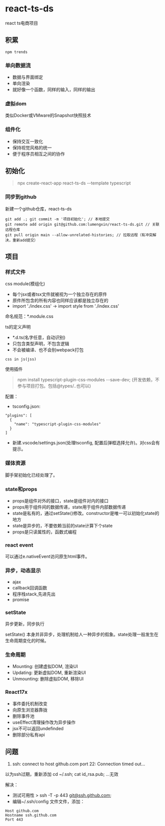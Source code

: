 # react-ts-ds
react ts电商项目
## 积累
`npm trends`

### 单向数据流

- 数据与界面绑定
- 单向渲染
- 就好像一个函数，同样的输入，同样的输出

### 虚拟dom

类似Docker或VMware的Snapshot快照技术

### 组件化

- 保持交互一致化
- 保持视觉风格的统一
- 便于程序员相互之间的协作

## 初始化

> npx create-react-app react-ts-ds --template typescript

### 同步到github

新建一个github仓库，react-ts-ds

```
git add .; git commit -m '项目初始化'; // 本地提交
git remote add origin git@github.com:lumengxin/react-ts-ds.git // 关联远程仓库
git pull origin main --allow-unrelated-histories; // 拉取远程（有冲突解决，重新add提交）
```

## 项目

### 样式文件

css module(模组化)
- 每个jsx或者tsx文件就被视为一个独立存在的原件
- 原件所包含的所有内容也同样应该都是独立存在的
- import './index.css' -> import style from './index.css'

命名规范：*.module.css

ts的定义声明
- *.d.ts(名字任意，自动识别)
- 只包含类型声明，不包含逻辑
- 不会被编译、也不会别webpack打包

`css in js(jss)`

使用插件
> npm install typescript-plugin-css-modules --save-dev; (开发依赖，不参与项目打包。包括@types/..也可以)

配置：
- tsconfig.json:
```
"plugins": [
  {
    "name": "typescript-plugin-css-modules"
  }
]
```
- 新建.vscode/settings.json(处理tsconfig, 配置后弹框选择允许)。对css会有提示。

### 媒体资源

脚手架初始化已经处理了。

### state和props

- props是组件对外的接口，state是组件对内的接口
- props用于组件间的数据传递，state用于组件内部数据传递
- state是私有的，通过setState()修改。constructor是唯一可以初始化state的地方
- state是异步的，不要依赖当前的state计算下个state
- props是只读属性的，函数式编程

### react event

可以通过e.nativeEvent访问原生html事件。

### 异步，动态显示

- ajax
- callback回调函数
- 程序栈stack,先进先出
- promise

### setState

异步更新，同步执行

setState() 本身并非异步，处理机制给人一种异步的假象。state处理一般发生在生命周期变化的时候。

### 生命周期

- Mounting: 创建虚拟DOM, 渲染UI
- Updating: 更新虚拟DOM, 重新渲染UI
- Unmounting: 删除虚拟DOM, 移除UI

### React17x

- 事件委托机制改变
- 向原生浏览器靠拢
- 删除事件池
- useEffect清理操作改为异步操作
- jsx不可以返回undefinded
- 删除部分私有api


## 问题

1. ssh: connect to host github.com port 22: Connection timed out...

以为ssh过期，重新添加
cd ~/.ssh;
cat id_rsa.pub;
...无效

解决：
- 测试可用性 > ssh -T -p 443 git@ssh.github.com;
- 编辑~/.ssh/config 文件文件，添加：
```
Host github.com
Hostname ssh.github.com
Port 443
```

